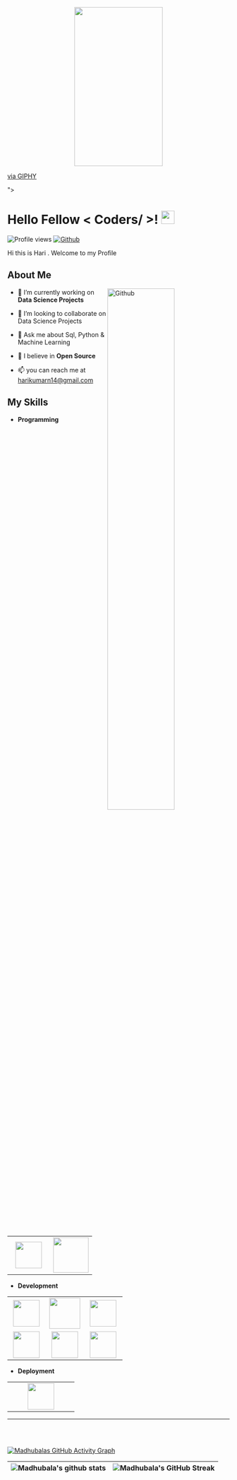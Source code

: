 <p align="center">
<img width="200" src="<iframe src="https://giphy.com/embed/qgQUggAC3Pfv687qPC" width="480" height="360" frameBorder="0" class="giphy-embed" allowFullScreen></iframe><p><a href="https://giphy.com/gifs/dommespace-domme-space-programador-qgQUggAC3Pfv687qPC">via GIPHY</a></p>">
</p>

<h1> Hello Fellow < Coders/ >! <img src = "https://raw.githubusercontent.com/MartinHeinz/MartinHeinz/master/wave.gif" width = 30px> </h1>
<p align='center'>
</p>


![Profile views](https://visitor-badge.glitch.me/badge?page_id=Madhubala03)
[![Github](https://img.shields.io/github/followers/Madhubala03?label=Follow&style=social)](https://github.com/Madhubala03)

<div size='20px'> Hi this is Hari . Welcome to my   Profile
<h2> About Me </h2>

<img width="55%" align="right" alt="Github" src="https://raw.githubusercontent.com/onimur/.github/master/.resources/git-header.svg" />

- 🔭 I’m currently working on  **Data Science Projects**


- 👯 I’m looking to collaborate on Data Science Projects

- 💬 Ask me about Sql, Python & Machine Learning


- 🧡 I believe in **Open Source**

- 📫 you can reach me at harikumarn14@gmail.com



## My Skills 

- **Programming**
<table>
<tbody>
 <tr>
<td align="center" width="50%">
<img height=60px src="https://www.vectorlogo.zone/logos/python/python-ar21.svg"> 
</td>

<td align="center" width="50%">
<img height=80px src="https://www.vectorlogo.zone/logos/usepanda/usepanda-ar21.svg"> 
</td>

</tr>

</tbody>
</table>


- **Development**
<table>
<tbody>
 <tr>
<td align="center" width="33%">
<img height=60px src="https://www.vectorlogo.zone/logos/numpy/numpy-ar21.svg"> 
</td>

<td align="center" width="33%">
<img height=70px src="https://www.vectorlogo.zone/logos/mongodb/mongodb-ar21.svg"> 
</td>

<td align="center" width="33%">
<img height=60px src="https://www.vectorlogo.zone/logos/mysql/mysql-ar21.svg"> 
</td>

</tr>

 <tr>
<td align="center" width="33%">
<img height=60px src="https://www.vectorlogo.zone/logos/plot_ly/plot_ly-ar21.svg"> 
</td>

<td align="center" width="33%">
<img height=60px src="https://seaborn.pydata.org/_images/logo-tall-lightbg.svg"> 
</td>

<td align="center" width="33%">
<img height=60px src="https://upload.wikimedia.org/wikipedia/commons/thumb/0/05/Scikit_learn_logo_small.svg/2560px-Scikit_learn_logo_small.svg.png"> 
</td>

</tr>


</tbody>
</table>

- **Deployment**
<table>
<tbody>
 <tr>
<td align="center" width="50%">
<img height=60px src="https://www.vectorlogo.zone/logos/heroku/heroku-ar21.svg"> 
</td>


</tr>

</tbody>
</table>

<hr>




<br>
  <br>

[![Madhubalas GitHub Activity Graph](https://activity-graph.herokuapp.com/graph?username=Madhubala03&theme=tokyonight)](https://git.io/Madhubala03)

| ![Madhubala's github stats](https://github-readme-stats.vercel.app/api?username=Madhubala03&show_icons=true&theme=tokyonight) | ![Madhubala's GitHub Streak](https://github-readme-streak-stats.herokuapp.com/?user=Madhubala03&theme=tokyonight) |
| --- | --- |
<br>
<!---

--->
